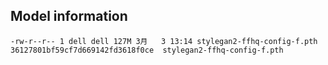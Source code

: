 ## Model information
```
-rw-r--r-- 1 dell dell 127M 3月   3 13:14 stylegan2-ffhq-config-f.pth
36127801bf59cf7d669142fd3618f0ce  stylegan2-ffhq-config-f.pth
```
